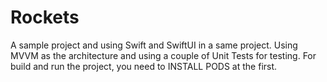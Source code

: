 # Rockets
A sample project and using Swift and SwiftUI in a same project. Using MVVM as the architecture and using a couple of Unit Tests for testing.
For build and run the project, you need to INSTALL PODS at the first.
